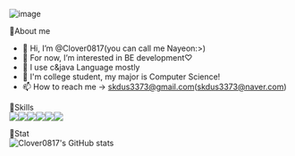 ![image](https://user-images.githubusercontent.com/77714668/192198434-52ca6236-799e-44d5-b908-a38f2bed374e.png)

💪About me
- 👋 Hi, I’m @Clover0817(you can call me Nayeon:>) 
- 👀 For now, I’m interested in BE development♡ 
- 🌱 I use c&java Language mostly
- 💞️ I'm college student, my major is Computer Science!
- 📫 How to reach me -> skdus3373@gmail.com(skdus3373@naver.com)

💪Skills
<br>
<img src="https://img.shields.io/badge/C-A8B9CC?style=flat-square&logo=C&logoColor=white"/><img src="https://img.shields.io/badge/JAVA-4B4B77?style=flat-square&logo=JAVA&logoColor=white"/><img src="https://img.shields.io/badge/Python-3776AB?style=flat-square&logo=Python&logoColor=white"/><img src="https://img.shields.io/badge/HTML5-E34F26?style=flat-square&logo=HTML5&logoColor=white"/><img src="https://img.shields.io/badge/CSS3-1572B6?style=flat-square&logo=CSS3&logoColor=white"/><img src="https://img.shields.io/badge/JavaScript-F7DF1E?style=flat-square&logo=JavaScript&logoColor=white"/>

💪Stat
<br>
![Clover0817's GitHub stats](https://github-readme-stats.vercel.app/api?username=Clover0817&show_icons=true&theme=radical)
